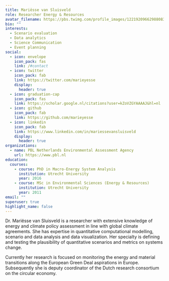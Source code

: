 ```yaml
---
title: Mariësse van Sluisveld
role: Researcher Energy & Resources
avatar_filename: https://pbs.twimg.com/profile_images/1221920966298808321/UlG1TMT2_400x400.jpg
bio: ""
interests:
  - Scenario evaluation
  - Data analytics
  - Science Communication
  - Event planning
social:
  - icon: envelope
    icon_pack: fas
    link: /#contact
  - icon: twitter
    icon_pack: fab
    link: https://twitter.com/marieyesse
    display:
      header: true
  - icon: graduation-cap
    icon_pack: fas
    link: https://scholar.google.nl/citations?user=kZoVZGYAAAAJ&hl=nl
  - icon: github
    icon_pack: fab
    link: https://github.com/marieyesse
  - icon: linkedin
    icon_pack: fab
    link: https://www.linkedin.com/in/mariessevansluisveld
    display:
      header: true
organizations:
  - name: PBL Netherlands Environmental Assessment Agency
    url: https://www.pbl.nl
education:
  courses:
    - course: PhD in Macro-Energy System Analysis
      institution: Utrecht University
      year: 2016
    - course: MSc in Environmental Sciences (Energy & Resources)
      institution: Utrecht University
      year: 2011
email: ""
superuser: true
highlight_name: false
---
```

<!--StartFragment-->

Dr. Mariësse van Sluisveld is a researcher with extensive knowledge of energy and climate policy assessment in line with global climate agreements. She has expertise in quantitative computational modelling, scenario and data analysis and data visualization. Her specialty is defining and testing the plausibility of quantitative scenarios and metrics on systems change.

Currently her research is focused on monitoring the energy and material transitions along the European Green Deal aspirations in Europe. Subsequently she is deputy coordinator of the Dutch research consortium on the circular economy. 

<!--EndFragment-->